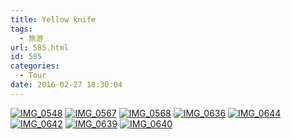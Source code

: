 ```yaml
---
title: Yellow knife
tags:
  - 旅游
url: 585.html
id: 585
categories:
  - Tour
date: 2016-02-27 18:30:04
---
```


[![IMG_0548](http://www.psdpi.com/blog/wp-content/uploads/2016/02/IMG_0548-768x1024.jpg)](http://www.psdpi.com/blog/wp-content/uploads/2016/02/IMG_0548.jpg) [![IMG_0567](http://www.psdpi.com/blog/wp-content/uploads/2016/02/IMG_0567-1024x768.jpg)](http://www.psdpi.com/blog/wp-content/uploads/2016/02/IMG_0567.jpg) [![IMG_0568](http://www.psdpi.com/blog/wp-content/uploads/2016/02/IMG_0568-1024x768.jpg)](http://www.psdpi.com/blog/wp-content/uploads/2016/02/IMG_0568.jpg) [![IMG_0636](http://www.psdpi.com/blog/wp-content/uploads/2016/02/IMG_0636-1024x683.jpg)](http://www.psdpi.com/blog/wp-content/uploads/2016/02/IMG_0636.jpg) [![IMG_0644](http://www.psdpi.com/blog/wp-content/uploads/2016/02/IMG_0644-1024x683.jpg)](http://www.psdpi.com/blog/wp-content/uploads/2016/02/IMG_0644.jpg) [![IMG_0642](http://www.psdpi.com/blog/wp-content/uploads/2016/02/IMG_0642-1024x684.jpg)](http://www.psdpi.com/blog/wp-content/uploads/2016/02/IMG_0642.jpg) [![IMG_0639](http://www.psdpi.com/blog/wp-content/uploads/2016/02/IMG_0639-1024x683.jpg)](http://www.psdpi.com/blog/wp-content/uploads/2016/02/IMG_0639.jpg) [![IMG_0640](http://www.psdpi.com/blog/wp-content/uploads/2016/02/IMG_0640-1024x683.jpg)](http://www.psdpi.com/blog/wp-content/uploads/2016/02/IMG_0640.jpg)